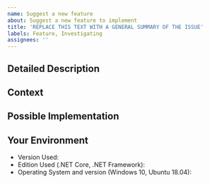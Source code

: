 ```yaml
---
name: Suggest a new feature
about: Suggest a new feature to implement
title: 'REPLACE THIS TEXT WITH A GENERAL SUMMARY OF THE ISSUE'
labels: Feature, Investigating
assignees: ''
---
```


## Detailed Description
<!--- Provide a detailed description of the change or addition you are proposing -->

## Context
<!--- Why is this change important to you? How would you use it? -->
<!--- How can it benefit other users? -->

## Possible Implementation
<!--- Not obligatory, but suggest an idea for implementing addition or change -->

## Your Environment
<!--- Include as many relevant details about your environment -->
- Version Used:
- Edition Used (.NET Core, .NET Framework):
- Operating System and version (Windows 10, Ubuntu 18.04):
